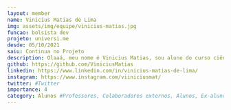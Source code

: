 ```yaml
---
layout: member
name: Vinicius Matias de Lima
img: assets/img/equipe/vinicius-matias.jpg
funcao: bolsista dev
projeto: universi.me
desde: 05/10/2021
saiu: Continua no Projeto
description: Olaaá, meu nome é Vinicius Matias, sou aluno do curso ciência da computação - Licenciatura da UFPB, gosto muito de desenvolvimento e infraestrutura de rede. :)
github: https://github.com/ViniciusMatias
linkedin: https://www.linkedin.com/in/vinicius-matias-de-lima/
instagram: https://www.instagram.com/viiniciusmat/
twitter: #Twitter
importance: 4
category: Alunos #Professores, Colaboradores externos, Alunos, Ex-alunos
---
```

